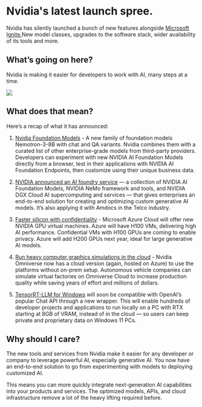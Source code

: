 # Nvidia's latest launch spree.

Nvidia has silently launched a bunch of new features alongside [Microsoft Ignite.](https://bensbites.beehiiv.com/p/microsoft-ignites-copilot-era)New model classes, upgrades to the software stack, wider availability of its tools and more.

## What’s going on here?

Nvidia is making it easier for developers to work with AI, many steps at a time.

![](https://media.beehiiv.com/cdn-cgi/image/fit=scale-down,format=auto,onerror=redirect,quality=80/uploads/asset/file/d79e0341-b7b8-4792-acdd-7d2f23c158ed/image.png?t=1700139381)

## What does that mean?

Here’s a recap of what it has announced:

1. [Nvidia Foundation Models](https://blogs.nvidia.com/blog/custom-generative-ai-model-development/?utm_source=bensbites\&utm_medium=referral\&utm_campaign=nvidia-s-latest-launch-spree) - A new family of foundation models Nemotron-3-8B with chat and QA variants. Nvidia combines them with a curated list of other enterprise-grade models from third-party providers. Developers can experiment with new NVIDIA AI Foundation Models directly from a browser, test in their applications with NVIDIA AI Foundation Endpoints, then customize using their unique business data.

2. [NVIDIA announced an AI foundry service](https://nvidianews.nvidia.com/news/nvidia-introduces-generative-ai-foundry-service-on-microsoft-azure-for-enterprises-and-startups-worldwide?utm_source=bensbites\&utm_medium=referral\&utm_campaign=nvidia-s-latest-launch-spree) — a collection of NVIDIA AI Foundation Models, NVIDIA NeMo framework and tools, and NVIDIA DGX Cloud AI supercomputing and services — that gives enterprises an end-to-end solution for creating and optimizing custom generative AI models. It’s also applying it with Amdocs in the Telco industry.

3. [Faster silicon with confidentiality](https://blogs.nvidia.com/blog/microsoft-azure-hopper-gpu-instances/?utm_source=bensbites\&utm_medium=referral\&utm_campaign=nvidia-s-latest-launch-spree) - Microsoft Azure Cloud will offer new NVIDIA GPU virtual machines. Azure will have H100 VMs, delivering high AI performance. Confidential VMs with H100 GPUs are coming to enable privacy. Azure will add H200 GPUs next year, ideal for large generative AI models.

4. [Run heavy computer graphics simulations in the cloud](https://blogs.nvidia.com/blog/omniverse-cloud-services-microsoft-azure/?utm_source=bensbites\&utm_medium=referral\&utm_campaign=nvidia-s-latest-launch-spree) - Nvidia Omniverse now has a cloud version (again, hosted on Azure) to use the platforms without on-prem setup. Autonomous vehicle companies can simulate virtual factories on Omniverse Cloud to increase production quality while saving years of effort and millions of dollars.

5. [TensorRT-LLM for Windows](https://blogs.nvidia.com/blog/ignite-rtx-ai-tensorrt-llm-chat-api/?utm_source=bensbites\&utm_medium=referral\&utm_campaign=nvidia-s-latest-launch-spree) will soon be compatible with OpenAI’s popular Chat API through a new wrapper. This will enable hundreds of developer projects and applications to run locally on a PC with RTX starting at 8GB of VRAM, instead of in the cloud — so users can keep private and proprietary data on Windows 11 PCs.

## Why should I care?

The new tools and services from Nvidia make it easier for any developer or company to leverage powerful AI, especially generative AI. You now have an end-to-end solution to go from experimenting with models to deploying customized AI.

This means you can more quickly integrate next-generation AI capabilities into your products and services. The optimized models, APIs, and cloud infrastructure remove a lot of the heavy lifting required before.
